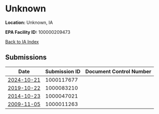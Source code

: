 # Unknown

**Location:** Unknown, IA

**EPA Facility ID:** 100000209473

[Back to IA Index](../../index.md)

## Submissions

| Date | Submission ID | Document Control Number |
|------|--------------|-------------------------|
| [2024-10-21](submissions/1000117677.md) | 1000117677 |  |
| [2019-10-22](submissions/1000083210.md) | 1000083210 |  |
| [2014-10-23](submissions/1000047021.md) | 1000047021 |  |
| [2009-11-05](submissions/1000011263.md) | 1000011263 |  |
